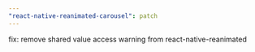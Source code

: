 ```yaml
---
"react-native-reanimated-carousel": patch
---
```


fix: remove shared value access warning from react-native-reanimated

